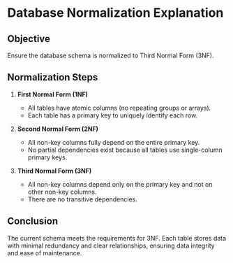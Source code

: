 # Database Normalization Explanation

## Objective
Ensure the database schema is normalized to Third Normal Form (3NF).

## Normalization Steps

1. **First Normal Form (1NF)**  
   - All tables have atomic columns (no repeating groups or arrays).  
   - Each table has a primary key to uniquely identify each row.

2. **Second Normal Form (2NF)**  
   - All non-key columns fully depend on the entire primary key.
   - No partial dependencies exist because all tables use single-column primary keys.

3. **Third Normal Form (3NF)**  
   - All non-key columns depend only on the primary key and not on other non-key columns.
   - There are no transitive dependencies.

## Conclusion
The current schema meets the requirements for 3NF. Each table stores data with minimal redundancy and clear relationships, ensuring data integrity and ease of maintenance.

